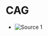 # CAG

- ![Source 1](https://medium.com/@ronantech/cache-augmented-generation-cag-in-llms-a-step-by-step-tutorial-6ac35d415eec)
